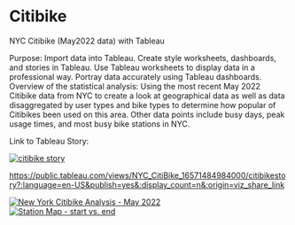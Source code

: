# Citibike
NYC Citibike (May2022 data) with Tableau

Purpose:
Import data into Tableau.
Create style worksheets, dashboards, and stories in Tableau.
Use Tableau worksheets to display data in a professional way.
Portray data accurately using Tableau dashboards.
Overview of the statistical analysis:
Using the most recent May 2022 Citibike data from NYC to create a look at geographical data as well as data disaggregated by user types and bike types to determine how popular of Citibikes been used on this area. Other data points include busy days, peak usage times, and most busy bike stations in NYC.

Link to Tableau Story:

<div class='tableauPlaceholder' id='viz1657670370474' style='position: relative'><noscript><a href='#'><img alt='citibike story ' src='https:&#47;&#47;public.tableau.com&#47;static&#47;images&#47;NY&#47;NYC_CitiBike_16571484984000&#47;citibikestory&#47;1_rss.png' style='border: none' /></a></noscript><object class='tableauViz'  style='display:none;'><param name='host_url' value='https%3A%2F%2Fpublic.tableau.com%2F' /> <param name='embed_code_version' value='3' /> <param name='site_root' value='' /><param name='name' value='NYC_CitiBike_16571484984000&#47;citibikestory' /><param name='tabs' value='no' /><param name='toolbar' value='yes' /><param name='static_image' value='https:&#47;&#47;public.tableau.com&#47;static&#47;images&#47;NY&#47;NYC_CitiBike_16571484984000&#47;citibikestory&#47;1.png' /> <param name='animate_transition' value='yes' /><param name='display_static_image' value='yes' /><param name='display_spinner' value='yes' /><param name='display_overlay' value='yes' /><param name='display_count' value='yes' /><param name='language' value='en-US' /><param name='filter' value='publish=yes' /></object></div>                <script type='text/javascript'>                    var divElement = document.getElementById('viz1657670370474');                    var vizElement = divElement.getElementsByTagName('object')[0];                    vizElement.style.width='1016px';vizElement.style.height='991px';                    var scriptElement = document.createElement('script');                    scriptElement.src = 'https://public.tableau.com/javascripts/api/viz_v1.js';                    vizElement.parentNode.insertBefore(scriptElement, vizElement);                </script>

https://public.tableau.com/views/NYC_CitiBike_16571484984000/citibikestory?:language=en-US&publish=yes&:display_count=n&:origin=viz_share_link


<div class='tableauPlaceholder' id='viz1657672693270' style='position: relative'><noscript><a href='#'><img alt='New York Citibike Analysis - May 2022 ' src='https:&#47;&#47;public.tableau.com&#47;static&#47;images&#47;NY&#47;NYC_CitiBike_Dashboard1&#47;Dashboard1&#47;1_rss.png' style='border: none' /></a></noscript><object class='tableauViz'  style='display:none;'><param name='host_url' value='https%3A%2F%2Fpublic.tableau.com%2F' /> <param name='embed_code_version' value='3' /> <param name='site_root' value='' /><param name='name' value='NYC_CitiBike_Dashboard1&#47;Dashboard1' /><param name='tabs' value='no' /><param name='toolbar' value='yes' /><param name='static_image' value='https:&#47;&#47;public.tableau.com&#47;static&#47;images&#47;NY&#47;NYC_CitiBike_Dashboard1&#47;Dashboard1&#47;1.png' /> <param name='animate_transition' value='yes' /><param name='display_static_image' value='yes' /><param name='display_spinner' value='yes' /><param name='display_overlay' value='yes' /><param name='display_count' value='yes' /><param name='language' value='en-US' /><param name='filter' value='publish=yes' /></object></div>                <script type='text/javascript'>                    var divElement = document.getElementById('viz1657672693270');                    var vizElement = divElement.getElementsByTagName('object')[0];                    if ( divElement.offsetWidth > 800 ) { vizElement.style.minWidth='420px';vizElement.style.maxWidth='1500px';vizElement.style.width='100%';vizElement.style.minHeight='587px';vizElement.style.maxHeight='927px';vizElement.style.height=(divElement.offsetWidth*0.75)+'px';} else if ( divElement.offsetWidth > 500 ) { vizElement.style.minWidth='420px';vizElement.style.maxWidth='1500px';vizElement.style.width='100%';vizElement.style.minHeight='587px';vizElement.style.maxHeight='927px';vizElement.style.height=(divElement.offsetWidth*0.75)+'px';} else { vizElement.style.width='100%';vizElement.style.height='1477px';}                     var scriptElement = document.createElement('script');                    scriptElement.src = 'https://public.tableau.com/javascripts/api/viz_v1.js';                    vizElement.parentNode.insertBefore(scriptElement, vizElement);                </script>



<div class='tableauPlaceholder' id='viz1657672592202' style='position: relative'><noscript><a href='#'><img alt='Station Map - start vs. end ' src='https:&#47;&#47;public.tableau.com&#47;static&#47;images&#47;NY&#47;NYC_CitiBike_Dashboard2&#47;Dashboard2&#47;1_rss.png' style='border: none' /></a></noscript><object class='tableauViz'  style='display:none;'><param name='host_url' value='https%3A%2F%2Fpublic.tableau.com%2F' /> <param name='embed_code_version' value='3' /> <param name='site_root' value='' /><param name='name' value='NYC_CitiBike_Dashboard2&#47;Dashboard2' /><param name='tabs' value='no' /><param name='toolbar' value='yes' /><param name='static_image' value='https:&#47;&#47;public.tableau.com&#47;static&#47;images&#47;NY&#47;NYC_CitiBike_Dashboard2&#47;Dashboard2&#47;1.png' /> <param name='animate_transition' value='yes' /><param name='display_static_image' value='yes' /><param name='display_spinner' value='yes' /><param name='display_overlay' value='yes' /><param name='display_count' value='yes' /><param name='language' value='en-US' /><param name='filter' value='publish=yes' /></object></div>                <script type='text/javascript'>                    var divElement = document.getElementById('viz1657672592202');                    var vizElement = divElement.getElementsByTagName('object')[0];                    if ( divElement.offsetWidth > 800 ) { vizElement.style.minWidth='420px';vizElement.style.maxWidth='1000px';vizElement.style.width='100%';vizElement.style.minHeight='587px';vizElement.style.maxHeight='927px';vizElement.style.height=(divElement.offsetWidth*0.75)+'px';} else if ( divElement.offsetWidth > 500 ) { vizElement.style.minWidth='420px';vizElement.style.maxWidth='1000px';vizElement.style.width='100%';vizElement.style.minHeight='587px';vizElement.style.maxHeight='927px';vizElement.style.height=(divElement.offsetWidth*0.75)+'px';} else { vizElement.style.width='100%';vizElement.style.height='877px';}                     var scriptElement = document.createElement('script');                    scriptElement.src = 'https://public.tableau.com/javascripts/api/viz_v1.js';                    vizElement.parentNode.insertBefore(scriptElement, vizElement);                </script>
